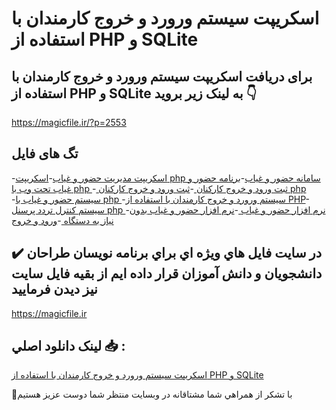 # اسکریپت سیستم ورورد و خروج کارمندان با استفاده از PHP و SQLite

## برای دریافت اسکریپت سیستم ورورد و خروج کارمندان با استفاده از PHP و SQLite به لینک زیر بروید 👇

https://magicfile.ir/?p=2553

## تگ های فایل

-[اسکریپت مدیریت حضور و غیاب](https://magicfile.ir/product/%d8%b3%db%8c%d8%b3%d8%aa%d9%85-%d9%88%d8%b1%d9%88%d8%b1%d8%af-%d9%88-%d8%ae%d8%b1%d9%88%d8%ac-%da%a9%d8%a7%d8%b1%d9%85%d9%86%d8%af%d8%a7%d9%86%d8%a8%d8%a7-php-sqlite/)-[اسکریپت php سامانه حضور و غیاب](https://magicfile.ir/product/%d8%b3%db%8c%d8%b3%d8%aa%d9%85-%d9%88%d8%b1%d9%88%d8%b1%d8%af-%d9%88-%d8%ae%d8%b1%d9%88%d8%ac-%da%a9%d8%a7%d8%b1%d9%85%d9%86%d8%af%d8%a7%d9%86%d8%a8%d8%a7-php-sqlite/)-[برنامه حضور و غياب تحت وب با php ](https://magicfile.ir/product/%d8%b3%db%8c%d8%b3%d8%aa%d9%85-%d9%88%d8%b1%d9%88%d8%b1%d8%af-%d9%88-%d8%ae%d8%b1%d9%88%d8%ac-%da%a9%d8%a7%d8%b1%d9%85%d9%86%d8%af%d8%a7%d9%86%d8%a8%d8%a7-php-sqlite/)-[ ثبت ورود و خروج کارکنان ](https://magicfile.ir/product/%d8%b3%db%8c%d8%b3%d8%aa%d9%85-%d9%88%d8%b1%d9%88%d8%b1%d8%af-%d9%88-%d8%ae%d8%b1%d9%88%d8%ac-%da%a9%d8%a7%d8%b1%d9%85%d9%86%d8%af%d8%a7%d9%86%d8%a8%d8%a7-php-sqlite/)-[ثبت ورود و خروج کارکنان php ](https://magicfile.ir/product/%d8%b3%db%8c%d8%b3%d8%aa%d9%85-%d9%88%d8%b1%d9%88%d8%b1%d8%af-%d9%88-%d8%ae%d8%b1%d9%88%d8%ac-%da%a9%d8%a7%d8%b1%d9%85%d9%86%d8%af%d8%a7%d9%86%d8%a8%d8%a7-php-sqlite/)-[سیستم حضور و غیاب با php ](https://magicfile.ir/product/%d8%b3%db%8c%d8%b3%d8%aa%d9%85-%d9%88%d8%b1%d9%88%d8%b1%d8%af-%d9%88-%d8%ae%d8%b1%d9%88%d8%ac-%da%a9%d8%a7%d8%b1%d9%85%d9%86%d8%af%d8%a7%d9%86%d8%a8%d8%a7-php-sqlite/)-[سیستم ورورد و خروج کارمندان با استفاده از PHP](https://magicfile.ir/product/%d8%b3%db%8c%d8%b3%d8%aa%d9%85-%d9%88%d8%b1%d9%88%d8%b1%d8%af-%d9%88-%d8%ae%d8%b1%d9%88%d8%ac-%da%a9%d8%a7%d8%b1%d9%85%d9%86%d8%af%d8%a7%d9%86%d8%a8%d8%a7-php-sqlite/)-[سیستم کنترل تردد پرسنل php ](https://magicfile.ir/product/%d8%b3%db%8c%d8%b3%d8%aa%d9%85-%d9%88%d8%b1%d9%88%d8%b1%d8%af-%d9%88-%d8%ae%d8%b1%d9%88%d8%ac-%da%a9%d8%a7%d8%b1%d9%85%d9%86%d8%af%d8%a7%d9%86%d8%a8%d8%a7-php-sqlite/)-[نرم افزار حضور و غیاب ](https://magicfile.ir/product/%d8%b3%db%8c%d8%b3%d8%aa%d9%85-%d9%88%d8%b1%d9%88%d8%b1%d8%af-%d9%88-%d8%ae%d8%b1%d9%88%d8%ac-%da%a9%d8%a7%d8%b1%d9%85%d9%86%d8%af%d8%a7%d9%86%d8%a8%d8%a7-php-sqlite/)-[نرم افزار حضور و غیاب بدون نیاز به دستگاه ](https://magicfile.ir/product/%d8%b3%db%8c%d8%b3%d8%aa%d9%85-%d9%88%d8%b1%d9%88%d8%b1%d8%af-%d9%88-%d8%ae%d8%b1%d9%88%d8%ac-%da%a9%d8%a7%d8%b1%d9%85%d9%86%d8%af%d8%a7%d9%86%d8%a8%d8%a7-php-sqlite/)-[ورود و خروج ](https://magicfile.ir/product/%d8%b3%db%8c%d8%b3%d8%aa%d9%85-%d9%88%d8%b1%d9%88%d8%b1%d8%af-%d9%88-%d8%ae%d8%b1%d9%88%d8%ac-%da%a9%d8%a7%d8%b1%d9%85%d9%86%d8%af%d8%a7%d9%86%d8%a8%d8%a7-php-sqlite/)

## ✔️ در سايت فايل هاي ويژه اي براي برنامه نويسان طراحان دانشجويان و دانش آموزان قرار داده ايم از بقيه فايل سايت نيز ديدن فرماييد

https://magicfile.ir


## لينک دانلود اصلي 📥 :

[اسکریپت سیستم ورورد و خروج کارمندان با استفاده از PHP و SQLite](https://magicfile.ir/product/%d8%b3%db%8c%d8%b3%d8%aa%d9%85-%d9%88%d8%b1%d9%88%d8%b1%d8%af-%d9%88-%d8%ae%d8%b1%d9%88%d8%ac-%da%a9%d8%a7%d8%b1%d9%85%d9%86%d8%af%d8%a7%d9%86%d8%a8%d8%a7-php-sqlite/) 


🙏با تشکر از همراهي شما مشتاقانه در وبسایت منتظر شما دوست عزیز هستیم

